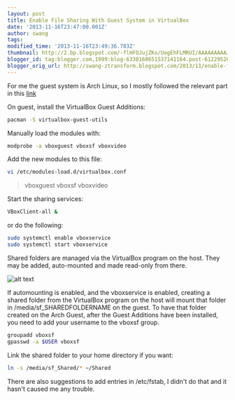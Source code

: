 ```yaml
---
layout: post
title: Enable File Sharing With Guest System in VirtualBox
date: '2013-11-16T23:47:00.001Z'
author: swang
tags: 
modified_time: '2013-11-16T23:49:36.783Z'
thumbnail: http://2.bp.blogspot.com/-flHFOJujZKo/UogEhFLMRUI/AAAAAAAAAJI/ViBsRbylNDI/s72-c/Linux-Clone---Shared-Folders.png
blogger_id: tag:blogger.com,1999:blog-6338160651537141164.post-6122952040038951211
blogger_orig_url: http://swang-ztransform.blogspot.com/2013/11/enable-file-sharing-with-guest-system.html
---
```


For me the guest system is Arch Linux, so I mostly followed the relevant part in this [link](https://wiki.archlinux.org/index.php/VirtualBox)

On guest, install the VirtualBox Guest Additions:

```Bash
pacman -S virtualbox-guest-utils
```

Manually load the modules with:

```Bash
modprobe -a vboxguest vboxsf vboxvideo
```

Add the new modules to this file:

```Bash
vi /etc/modules-load.d/virtualbox.conf
```

> vboxguest
> vboxsf
> vboxvideo

Start the sharing services:

```Bash
VBoxClient-all &
```

or do the following:

```Bash
sudo systemctl enable vboxservice
sudo systemctl start vboxservice
```

Shared folders are managed via the VirtualBox program on the host. They may be added, auto-mounted and made read-only from there.

![alt text](http://2.bp.blogspot.com/-flHFOJujZKo/UogEhFLMRUI/AAAAAAAAAJI/ViBsRbylNDI/s1600/Linux-Clone---Shared-Folders.png)



If automounting is enabled, and the vboxservice is enabled, creating a shared folder from the VirtualBox program on the host will mount that folder in /media/sf_SHAREDFOLDERNAME on the guest. To have that folder created on the Arch Guest, after the Guest Additions have been installed, you need to add your username to the vboxsf group.

```Bash
groupadd vboxsf
gpasswd -a $USER vboxsf
```

Link the shared folder to your home directory if you want: 

```Bash
ln -s /media/sf_Shared/* ~/Shared 
```

There are also suggestions to add entries in /etc/fstab, I didn't do that and it hasn't caused me any trouble.
